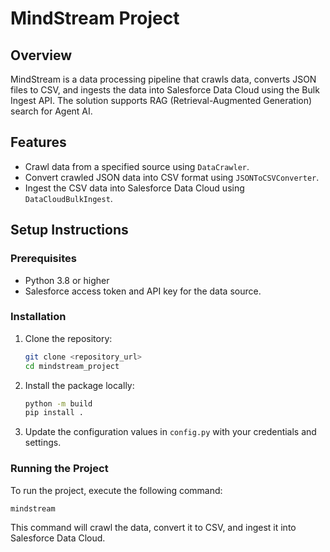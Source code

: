 # MindStream Project

## Overview
MindStream is a data processing pipeline that crawls data, converts JSON files to CSV, and ingests the data into Salesforce Data Cloud using the Bulk Ingest API. The solution supports RAG (Retrieval-Augmented Generation) search for Agent AI.

## Features
- Crawl data from a specified source using `DataCrawler`.
- Convert crawled JSON data into CSV format using `JSONToCSVConverter`.
- Ingest the CSV data into Salesforce Data Cloud using `DataCloudBulkIngest`.

## Setup Instructions

### Prerequisites
- Python 3.8 or higher
- Salesforce access token and API key for the data source.

### Installation
1. Clone the repository:
   ```bash
   git clone <repository_url>
   cd mindstream_project
   ```

2. Install the package locally:
   ```bash
   python -m build
   pip install .
   ```

3. Update the configuration values in `config.py` with your credentials and settings.

### Running the Project
To run the project, execute the following command:
```bash
mindstream
```
This command will crawl the data, convert it to CSV, and ingest it into Salesforce Data Cloud.